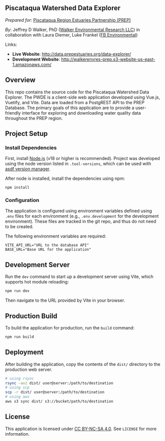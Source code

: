 Piscataqua Watershed Data Explorer
----------------------------------

*Prepared for*: [Piscataqua Region Estuaries Partnership (PREP)](https://prepestuaries.org/)

*By*: Jeffrey D Walker, PhD ([Walker Environmental Research LLC](https://walkerenvres.com)) in collaboration with Laura Diemer, Luke Frankel ([FB Environmental](https://www.fbenvironmental.com/))

Links:
- **Live Website**: http://data.prepestuaries.org/data-explorer/  
- **Development Website**: http://walkerenvres-prep.s3-website-us-east-1.amazonaws.com/

## Overview

This repo contains the source code for the Piscataqua Watershed Data Explorer. The PWDE is a client-side web application developed using Vue.js, Vuetify, and Vite. Data are loaded from a PostgREST API to the PREP Database. The primary goals of this application are to provide a user-friendly interface for exploring and downloading water quality data throughout the PREP region.

## Project Setup

### Install Dependencies

First, install [Node.js](https://nodejs.org/en) (v18 or higher is recommended). Project was developed using the node version listed in `.tool-versions`, which can be used with [asdf version manager](https://github.com/asdf-vm/asdf).

After node is installed, install the dependencies using npm:

```sh
npm install
```

### Configuration

The application is configured using environment variables defined using `.env` files for each environment (e.g., `.env.development` for the development environment). These files are tracked in the git repo, and thus do not need to be created.

The following environment variables are required:

```
VITE_API_URL="URL to the database API"
BASE_URL="Base URL for the application"
```

## Development Server

Run the `dev` command to start up a development server using Vite, which supports hot module reloading:

```sh
npm run dev
```

Then navigate to the URL provided by Vite in your browser.

## Production Build

To build the application for production, run the `build` command:

```sh
npm run build
```

## Deployment

After building the application, copy the contents of the `dist/` directory to the production web server.

```sh
# using rsync
rsync -avz dist/ user@server:/path/to/destination
# using scp
scp -r dist/ user@server:/path/to/destination
# using aws
aws s3 sync dist/ s3://bucket/path/to/destination
```
## License

This application is licensed under [CC BY-NC-SA 4.0](https://creativecommons.org/licenses/by-nc-sa/4.0/). See `LICENSE` for more information.
